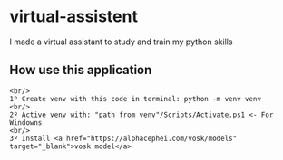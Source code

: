 # virtual-assistent
 I made a virtual assistant to study and train my python skills

## How use this application
    <br/>
    1º Create venv with this code in terminal: python -m venv venv
    <br/>
    2º Active venv with: "path from venv"/Scripts/Activate.ps1 <- For Windowns
    <br/>
    3º Install <a href="https://alphacephei.com/vosk/models" target="_blank">vosk model</a>
